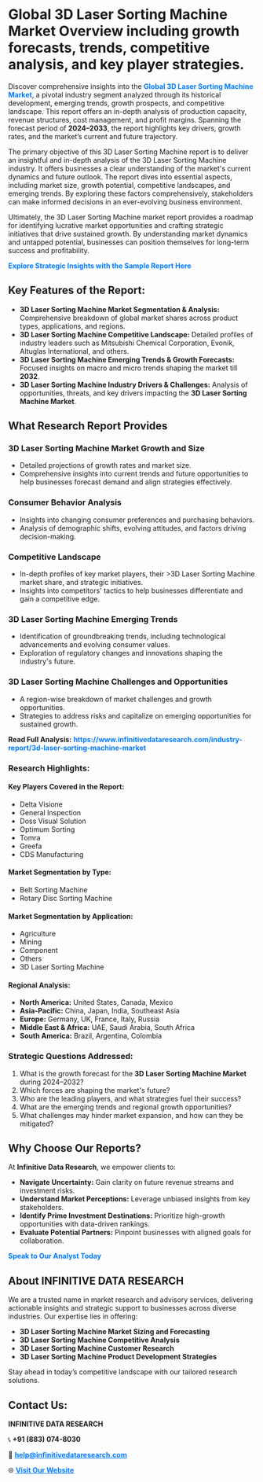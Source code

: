 <h1>Global 3D Laser Sorting Machine Market Overview including growth forecasts, trends, competitive analysis, and key player strategies.</h1>
<p>
Discover comprehensive insights into the 
<a href="https://www.infinitivedataresearch.com/industry-report/3d-laser-sorting-machine-market" rel="dofollow" style="color: #007BFF; text-decoration: none;"><strong>Global 3D Laser Sorting Machine Market</strong></a>, a pivotal industry segment analyzed through its historical development, emerging trends, growth prospects, and competitive landscape. This report offers an in-depth analysis of production capacity, revenue structures, cost management, and profit margins. Spanning the forecast period of <strong>2024–2033</strong>, the report highlights key drivers, growth rates, and the market’s current and future trajectory.
</p>
<p>
The primary objective of this 3D Laser Sorting Machine report is to deliver an insightful and in-depth analysis of the 3D Laser Sorting Machine industry. It offers businesses a clear understanding of the market's current dynamics and future outlook. The report dives into essential aspects, including market size, growth potential, competitive landscapes, and emerging trends. By exploring these factors comprehensively, stakeholders can make informed decisions in an ever-evolving business environment.
</p>
<p>
Ultimately, the 3D Laser Sorting Machine market report provides a roadmap for identifying lucrative market opportunities and crafting strategic initiatives that drive sustained growth. By understanding market dynamics and untapped potential, businesses can position themselves for long-term success and profitability.
</p>
<p>
<a href="https://www.infinitivedataresearch.com/request-sample/reportId=104276" style="color: #007BFF; text-decoration: none;"><strong>Explore Strategic Insights with the Sample Report Here</strong></a>
</p>

<h2>Key Features of the Report:</h2>
<ul>
<li><strong>3D Laser Sorting Machine Market Segmentation & Analysis:</strong> Comprehensive breakdown of global market shares across product types, applications, and regions.</li>
<li><strong>3D Laser Sorting Machine Competitive Landscape:</strong> Detailed profiles of industry leaders such as Mitsubishi Chemical Corporation, Evonik, Altuglas International, and others.</li>
<li><strong>3D Laser Sorting Machine Emerging Trends & Growth Forecasts:</strong> Focused insights on macro and micro trends shaping the market till <strong>2032</strong>.</li>
<li><strong>3D Laser Sorting Machine Industry Drivers & Challenges:</strong> Analysis of opportunities, threats, and key drivers impacting the <strong>3D Laser Sorting Machine Market</strong>.</li>
</ul>

<h2>What Research Report Provides</h2>
<h3>3D Laser Sorting Machine Market Growth and Size</h3>
<ul>
<li>Detailed projections of growth rates and market size.</li>
<li>Comprehensive insights into current trends and future opportunities to help businesses forecast demand and align strategies effectively.</li>
</ul>

<h3>Consumer Behavior Analysis</h3>
<ul>
<li>Insights into changing consumer preferences and purchasing behaviors.</li>
<li>Analysis of demographic shifts, evolving attitudes, and factors driving decision-making.</li>
</ul>

<h3>Competitive Landscape</h3>
<ul>
<li>In-depth profiles of key market players, their >3D Laser Sorting Machine market share, and strategic initiatives.</li>
<li>Insights into competitors' tactics to help businesses differentiate and gain a competitive edge.</li>
</ul>

<h3>3D Laser Sorting Machine Emerging Trends</h3>
<ul>
<li>Identification of groundbreaking trends, including technological advancements and evolving consumer values.</li>
<li>Exploration of regulatory changes and innovations shaping the industry's future.</li>
</ul>

<h3>3D Laser Sorting Machine Challenges and Opportunities</h3>
<ul>
<li>A region-wise breakdown of market challenges and growth opportunities.</li>
<li>Strategies to address risks and capitalize on emerging opportunities for sustained growth.</li>
</ul>
<p><strong>Read Full Analysis:</strong> <a href="https://www.infinitivedataresearch.com/industry-report/3d-laser-sorting-machine-market" rel="dofollow" style="color: #007BFF; text-decoration: none;"><strong>https://www.infinitivedataresearch.com/industry-report/3d-laser-sorting-machine-market</strong></a></p>
<h3>Research Highlights:</h3>
<h4>Key Players Covered in the Report:</h4>
<ul><li>Delta Visione</li><li>General Inspection</li><li>Doss Visual Solution</li><li>Optimum Sorting</li><li>Tomra</li><li>Greefa</li><li>CDS Manufacturing</li></ul>
<h4>Market Segmentation by Type:</h4>
<ul><li>Belt Sorting Machine</li><li>Rotary Disc Sorting Machine</li></ul>
<h4>Market Segmentation by Application:</h4>
<ul><li>Agriculture</li><li>Mining</li><li>Component</li><li>Others</li><li>3D Laser Sorting Machine</li></ul>

<h4>Regional Analysis:</h4>
<ul>
<li><strong>North America:</strong> United States, Canada, Mexico</li>
<li><strong>Asia-Pacific:</strong> China, Japan, India, Southeast Asia</li>
<li><strong>Europe:</strong> Germany, UK, France, Italy, Russia</li>
<li><strong>Middle East & Africa:</strong> UAE, Saudi Arabia, South Africa</li>
<li><strong>South America:</strong> Brazil, Argentina, Colombia</li>
</ul>

<h3>Strategic Questions Addressed:</h3>
<ol>
<li>What is the growth forecast for the <strong>3D Laser Sorting Machine Market</strong> during 2024–2032?</li>
<li>Which forces are shaping the market's future?</li>
<li>Who are the leading players, and what strategies fuel their success?</li>
<li>What are the emerging trends and regional growth opportunities?</li>
<li>What challenges may hinder market expansion, and how can they be mitigated?</li>
</ol>

<h2>Why Choose Our Reports?</h2>
<p>At <strong>Infinitive Data Research</strong>, we empower clients to:</p>
<ul>
<li><strong>Navigate Uncertainty:</strong> Gain clarity on future revenue streams and investment risks.</li>
<li><strong>Understand Market Perceptions:</strong> Leverage unbiased insights from key stakeholders.</li>
<li><strong>Identify Prime Investment Destinations:</strong> Prioritize high-growth opportunities with data-driven rankings.</li>
<li><strong>Evaluate Potential Partners:</strong> Pinpoint businesses with aligned goals for collaboration.</li>
</ul>
<p><a href="https://www.infinitivedataresearch.com/industry-report/3d-laser-sorting-machine-market" rel="dofollow" style="color: #007BFF; text-decoration: none;"><strong>Speak to Our Analyst Today</strong></a></p>

<h2>About INFINITIVE DATA RESEARCH</h2>
<p>We are a trusted name in market research and advisory services, delivering actionable insights and strategic support to businesses across diverse industries. Our expertise lies in offering:</p>
<ul>
<li><strong>3D Laser Sorting Machine Market Sizing and Forecasting</strong></li>
<li><strong>3D Laser Sorting Machine Competitive Analysis</strong></li>
<li><strong>3D Laser Sorting Machine Customer Research</strong></li>
<li><strong>3D Laser Sorting Machine Product Development Strategies</strong></li>
</ul>
<p>Stay ahead in today’s competitive landscape with our tailored research solutions.</p>

<h2>Contact Us:</h2>
<p><strong>INFINITIVE DATA RESEARCH</strong></p>
<p>📞 <strong>+91 (883) 074-8030</strong></p>
<p>📧 <strong><a href="mailto:help@infinitivedataresearch.com" style="color: #007BFF;">help@infinitivedataresearch.com</a></strong></p>
<p>🌐 <strong><a href="https://www.infinitivedataresearch.com" rel="dofollow" style="color: #007BFF;">Visit Our Website</a></strong></p>
